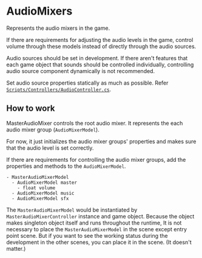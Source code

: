 # AudioMixers

Represents the audio mixers in the game.

If there are requirements for adjusting the audio levels in the game, control volume through these models instead of directly through the audio sources.

Audio sources should be set in development. If there aren't features that each game object that sounds should be controlled individually, controlling audio source component dynamically is not recommended.

Set audio source properties statically as much as possible. Refer [`Scripts/Controllers/AudioController.cs`](../Controllers/AudioController.cs).

## How to work

MasterAudioMixer controls the root audio mixer. It represents the each audio mixer group (`AudioMixerModel`).

For now, it just initializes the audio mixer groups' properties and makes sure that the audio level is set correctly.

If there are requirements for controlling the audio mixer groups, add the properties and methods to the `AudioMixerModel`.

```
- MasterAudioMixerModel
  - AudioMixerModel master
    - float volume
  - AudioMixerModel music
  - AudioMixerModel sfx
```

The `MasterAudioMixerModel` would be instantiated by `MasterAudioMixerController` instance and game object. Because the object makes singleton object itself and runs throughout the runtime, It is not necessary to place the `MasterAudioMixerModel` in the scene except entry point scene. But if you want to see the working status during the development in the other scenes, you can place it in the scene. (It doesn't matter.)
